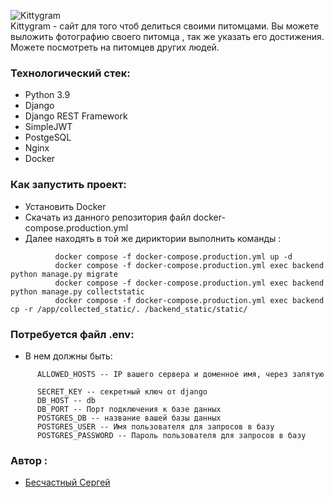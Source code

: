 ![Kittygram](https://github.com/Domenen/kittygram_final/actions/workflows/main.yml/badge.svg)
<br> 
Kittygram - сайт для того чтоб делиться своими питомцами. Вы можете выложить фотографию своего питомца , так же указать его достижения. Можете посмотреть на питомцев других людей.

### Технологический стек:
+ Python 3.9
+ Django
+ Django REST Framework
+ SimpleJWT
+ PostgeSQL
+ Nginx
+ Docker

### Как запустить проект:
  + Установить Docker
  + Скачать из данного репозитория файл docker-compose.production.yml
  + Далее находять в той же дириктории выполнить команды :
```
          docker compose -f docker-compose.production.yml up -d
          docker compose -f docker-compose.production.yml exec backend python manage.py migrate
          docker compose -f docker-compose.production.yml exec backend python manage.py collectstatic
          docker compose -f docker-compose.production.yml exec backend cp -r /app/collected_static/. /backend_static/static/
```

### Потребуется файл .env:
  + В нем должны быть:
```
      ALLOWED_HOSTS -- IP вашего сервера и доменное имя, через запятую

      SECRET_KEY -- секретный ключ от django
      DB_HOST -- db
      DB_PORT -- Порт подключения к базе данных
      POSTGRES_DB -- название вашей базы данных
      POSTGRES_USER -- Имя пользователя для запросов в базу
      POSTGRES_PASSWORD -- Пароль пользователя для запросов в базу
```


### Автор :
+ [Бесчастный Сергей](https://github.com/Domenen)
